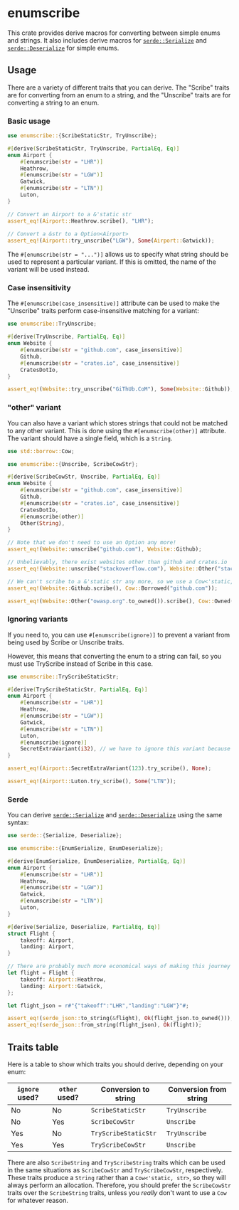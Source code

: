 # enumscribe
This crate provides derive macros for converting between simple enums and strings. It also includes derive macros for [`serde::Serialize`](https://docs.serde.rs/serde/trait.Serialize.html) and [`serde::Deserialize`](https://docs.serde.rs/serde/trait.Deserialize.html) for simple enums.

## Usage
There are a variety of different traits that you can derive. The "Scribe" traits are for converting from an enum to a string, and the "Unscribe" traits are for
converting a string to an enum.

### Basic usage
```rust
use enumscribe::{ScribeStaticStr, TryUnscribe};

#[derive(ScribeStaticStr, TryUnscribe, PartialEq, Eq)]
enum Airport {
    #[enumscribe(str = "LHR")]
    Heathrow,
    #[enumscribe(str = "LGW")]
    Gatwick,
    #[enumscribe(str = "LTN")]
    Luton,
}

// Convert an Airport to a &'static str
assert_eq!(Airport::Heathrow.scribe(), "LHR");
    
// Convert a &str to a Option<Airport>
assert_eq!(Airport::try_unscribe("LGW"), Some(Airport::Gatwick));
```

The `#[enumscribe(str = "...")]` allows us to specify what string should be used to represent a particular variant. If this is omitted, the name of the variant
will be used instead.

### Case insensitivity
The `#[enumscribe(case_insensitive)]` attribute can be used to make the "Unscribe" traits perform case-insensitive matching for a variant:

```rust
use enumscribe::TryUnscribe;

#[derive(TryUnscribe, PartialEq, Eq)]
enum Website {
    #[enumscribe(str = "github.com", case_insensitive)]
    Github,
    #[enumscribe(str = "crates.io", case_insensitive)]
    CratesDotIo,
}

assert_eq!(Website::try_unscribe("GiThUb.CoM"), Some(Website::Github));
```

### "other" variant
You can also have a variant which stores strings that could not be matched to any other variant. This is done using the `#[enumscribe(other)]` attribute.
The variant should have a single field, which is a `String`.

```rust
use std::borrow::Cow;

use enumscribe::{Unscribe, ScribeCowStr};

#[derive(ScribeCowStr, Unscribe, PartialEq, Eq)]
enum Website {
    #[enumscribe(str = "github.com", case_insensitive)]
    Github,
    #[enumscribe(str = "crates.io", case_insensitive)]
    CratesDotIo,
    #[enumscribe(other)]
    Other(String),
}

// Note that we don't need to use an Option any more!
assert_eq!(Website::unscribe("github.com"), Website::Github);

// Unbelievably, there exist websites other than github and crates.io
assert_eq!(Website::unscribe("stackoverflow.com"), Website::Other("stackoverflow.com".to_owned()));

// We can't scribe to a &'static str any more, so we use a Cow<'static, str> instead
assert_eq!(Website::Github.scribe(), Cow::Borrowed("github.com"));

assert_eq!(Website::Other("owasp.org".to_owned()).scribe(), Cow::Owned("owasp.org".to_owned()));
```

### Ignoring variants
If you need to, you can use `#[enumscribe(ignore)]` to prevent a variant from being used by Scribe or Unscribe traits.

However, this means that converting the enum to a string can fail, so you must use TryScribe instead of Scribe in this case.

```rust
use enumscribe::TryScribeStaticStr;

#[derive(TryScribeStaticStr, PartialEq, Eq)]
enum Airport {
    #[enumscribe(str = "LHR")]
    Heathrow,
    #[enumscribe(str = "LGW")]
    Gatwick,
    #[enumscribe(str = "LTN")]
    Luton,
    #[enumscribe(ignore)]
    SecretExtraVariant(i32), // we have to ignore this variant because of the i32 field
}

assert_eq!(Airport::SecretExtraVariant(123).try_scribe(), None);

assert_eq!(Airport::Luton.try_scribe(), Some("LTN"));
```

### Serde
You can derive [`serde::Serialize`](https://docs.serde.rs/serde/trait.Serialize.html) and [`serde::Deserialize`](https://docs.serde.rs/serde/trait.Deserialize.html) using the same syntax:

```rust
use serde::{Serialize, Deserialize};

use enumscribe::{EnumSerialize, EnumDeserialize};

#[derive(EnumSerialize, EnumDeserialize, PartialEq, Eq)]
enum Airport {
    #[enumscribe(str = "LHR")]
    Heathrow,
    #[enumscribe(str = "LGW")]
    Gatwick,
    #[enumscribe(str = "LTN")]
    Luton,
}

#[derive(Serialize, Deserialize, PartialEq, Eq)]
struct Flight {
    takeoff: Airport,
    landing: Airport,
}

// There are probably much more economical ways of making this journey
let flight = Flight {
    takeoff: Airport::Heathrow,
    landing: Airport::Gatwick,
};

let flight_json = r#"{"takeoff":"LHR","landing":"LGW"}"#;

assert_eq!(serde_json::to_string(&flight), Ok(flight_json.to_owned()));
assert_eq!(serde_json::from_string(flight_json), Ok(flight));
```

## Traits table
Here is a table to show which traits you should derive, depending on your enum:

| `ignore` used? | `other` used? | Conversion to string | Conversion from string |
|----------------|---------------|----------------------|------------------------|
| No             | No            | `ScribeStaticStr`    | `TryUnscribe`          |
| No             | Yes           | `ScribeCowStr`       | `Unscribe`             |
| Yes            | No            | `TryScribeStaticStr` | `TryUnscribe`          |
| Yes            | Yes           | `TryScribeCowStr`    | `Unscribe`             |

There are also `ScribeString` and `TryScribeString` traits which can be used in the same situations as `ScribeCowStr` and `TryScribeCowStr`, respectively.
These traits produce a `String` rather than a `Cow<'static, str>`, so they will always perform an allocation. Therefore, you should prefer the
`ScribeCowStr` traits over the `ScribeString` traits, unless you *really* don't want to use a `Cow` for whatever reason.
